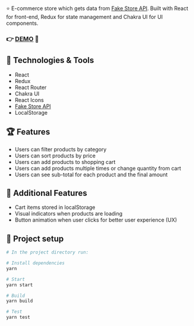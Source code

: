:star: E-commerce store which gets data from [Fake Store API](https://fakestoreapi.com/). Built with React for front-end, Redux for state management and Chakra UI for UI components.

### :point_right: [DEMO](https://shopping-cart-redux.vercel.app/) :rocket:

## :hammer: Technologies & Tools

- React
- Redux
- React Router
- Chakra UI
- React Icons
- [Fake Store API](https://fakestoreapi.com/)
- LocalStorage

## :trophy: Features

- Users can filter products by category
- Users can sort products by price
- Users can add products to shopping cart
- Users can add products multiple times or change quantity from cart
- Users can see sub-total for each product and the final amount

## :gem: Additional Features

- Cart items stored in localStorage
- Visual indicators when products are loading
- Button animation when user clicks for better user experience (UX)

## :wrench: Project setup

```bash
# In the project directory run:

# Install dependencies
yarn

# Start
yarn start

# Build
yarn build

# Test
yarn test

```
